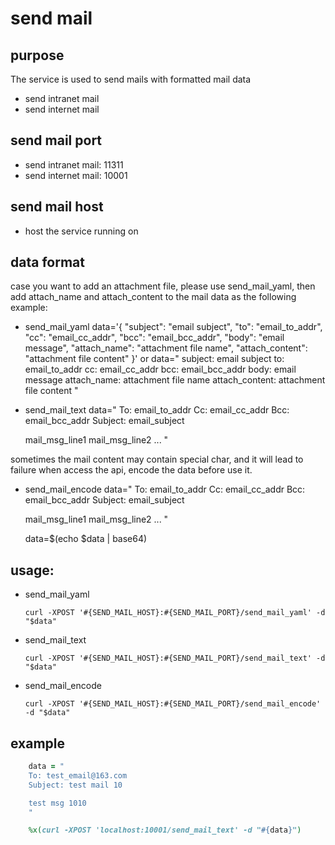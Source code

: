 # send mail

## purpose

The service is used to send mails with formatted mail data
- send intranet mail
- send internet mail

## send mail port
- send intranet mail: 11311
- send internet mail: 10001

## send mail host
- host the service running on

## data format
case you want to add an attachment file, please use send_mail_yaml,
then add attach_name and attach_content to the mail data as the following example:
- send_mail_yaml
	data='{
	"subject": "email subject",
	"to": "email_to_addr",
	"cc": "email_cc_addr",
	"bcc": "email_bcc_addr",
	"body": "email message",
	"attach_name": "attachment file name",
	"attach_content": "attachment file content"
	}'
    or
	data="
	subject: email subject
	to: email_to_addr
	cc: email_cc_addr
	bcc: email_bcc_addr
	body: email message
	attach_name: attachment file name
	attach_content: attachment file content
	"

- send_mail_text
	data="
	To: email_to_addr
	Cc: email_cc_addr
	Bcc: email_bcc_addr
	Subject: email_subject

	mail_msg_line1
	mail_msg_line2
	...
	"

sometimes the mail content may contain special char, and it will lead
to failure when access the api, encode the data before use it.
- send_mail_encode
	data="
	To: email_to_addr
	Cc: email_cc_addr
	Bcc: email_bcc_addr
	Subject: email_subject

	mail_msg_line1
	mail_msg_line2
	...
	"

	data=$(echo $data | base64)

## usage:
- send_mail_yaml
    ```shell
    curl -XPOST '#{SEND_MAIL_HOST}:#{SEND_MAIL_PORT}/send_mail_yaml' -d "$data"
    ```

- send_mail_text
    ```shell
    curl -XPOST '#{SEND_MAIL_HOST}:#{SEND_MAIL_PORT}/send_mail_text' -d "$data"
    ```

- send_mail_encode
    ```shell
    curl -XPOST '#{SEND_MAIL_HOST}:#{SEND_MAIL_PORT}/send_mail_encode' -d "$data"
    ```

## example

```ruby
    data = "
    To: test_email@163.com
    Subject: test mail 10

    test msg 1010
    "

    %x(curl -XPOST 'localhost:10001/send_mail_text' -d "#{data}")
```
